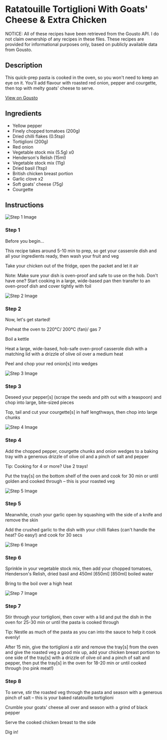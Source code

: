 # Ratatouille Tortiglioni With Goats' Cheese & Extra Chicken

NOTICE: All of these recipes have been retrieved from the Gousto API. I do not claim ownership of any recipes in these files. These recipes are provided for informational purposes only, based on publicly available data from Gousto.

## Description

This quick-prep pasta is cooked in the oven, so you won't need to keep an eye on it. You'll add flavour with roasted red onion, pepper and courgette, then top with melty goats' cheese to serve. 

[View on Gousto](https://www.gousto.co.uk/recipes/cookbook/ratatouille-tortiglioni-with-goats-cheese-extra-chicken)

## Ingredients

- Yellow pepper
- Finely chopped tomatoes (200g)
- Dried chilli flakes (0.5tsp)
- Tortiglioni (200g)
- Red onion
- Vegetable stock mix (5.5g) x0
- Henderson's Relish (15ml)
- Vegetable stock mix (11g)
- Dried basil (1tsp)
- British chicken breast portion
- Garlic clove x2
- Soft goats' cheese (75g)
- Courgette

## Instructions

![Step 1 Image](https://production-media.gousto.co.uk/cms/recipe-step-image/Step-1-17-1731061657623-x200.jpg)

### Step 1

Before you begin...

This recipe takes around 5-10 min to prep, so get your casserole dish and all your ingredients ready, then wash your fruit and veg

Take your chicken out of the fridge, open the packet and let it air

Note: Make sure your dish is oven-proof and safe to use on the hob. Don't have one? Start cooking in a large, wide-based pan then transfer to an oven-proof dish and cover tightly with foil

![Step 2 Image](https://production-media.gousto.co.uk/cms/recipe-step-image/step-2-18-1731061661268-x200.jpg)

### Step 2

Now, let's get started!

Preheat the oven to 220°C/ 200°C (fan)/ gas 7

Boil a kettle

Heat a large, wide-based, hob-safe oven-proof casserole dish with a matching lid with a drizzle of olive oil over a medium heat

Peel and chop your red onion[s] into wedges

![Step 3 Image](https://production-media.gousto.co.uk/cms/recipe-step-image/Step-3-19-1731061664849-x200.jpg)

### Step 3

Deseed your pepper[s] (scrape the seeds and pith out with a teaspoon) and chop into large, bite-sized pieces

Top, tail and cut your courgette[s] in half lengthways, then chop into large chunks

![Step 4 Image](https://production-media.gousto.co.uk/cms/recipe-step-image/Step-4-20-1731061668996-x200.jpg)

### Step 4

Add the chopped pepper, courgette chunks and onion wedges to a baking tray with a generous drizzle of olive oil and a pinch of salt and pepper

Tip: Cooking for 4 or more? Use 2 trays!

Put the tray[s] on the bottom shelf of the oven and cook for 30 min or until golden and cooked through – this is your roasted veg

![Step 5 Image](https://production-media.gousto.co.uk/cms/recipe-step-image/Step-5-19-1731061673040-x200.jpg)

### Step 5

Meanwhile, crush your garlic open by squashing with the side of a knife and remove the skin

Add the crushed garlic to the dish with your chilli flakes (can't handle the heat? Go easy!) and cook for 30 secs

![Step 6 Image](https://production-media.gousto.co.uk/cms/recipe-step-image/step-6-20-1731061698401-x200.jpg)

### Step 6

Sprinkle in your vegetable stock mix, then add your chopped tomatoes, Henderson's Relish, dried basil and 450ml <span class="text-purple">[650ml]</span><span class="text-danger"> [850ml] </span>boiled water

Bring to the boil over a high heat

![Step 7 Image](https://production-media.gousto.co.uk/cms/recipe-step-image/step-7-17-1731061701775-x200.jpg)

### Step 7

Stir through your tortiglioni, then cover with a lid and put the dish in the oven for 25-30 min or until the pasta is cooked through

Tip: Nestle as much of the pasta as you can into the sauce to help it cook evenly!

After 15 min, give the tortiglioni a stir and remove the tray[s] from the oven and give the roasted veg a good mix up, add your chicken breast portion to one side of the tray[s] with a drizzle of olive oil and a pinch of salt and pepper, then put the tray[s] in the oven for 18-20 min or until cooked through (no pink meat!)

### Step 8

To serve, stir the roasted veg through the pasta and season with a generous pinch of salt – this is your baked ratatouille tortiglioni

Crumble your goats' cheese all over and season with a grind of black pepper

Serve the cooked chicken breast to the side

Dig in!

